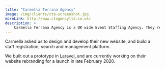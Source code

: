```yaml
---
title: "Carmella Terrana Agency"
image: /img/clients/cta-screenshot.jpg
moreLink: http://www.ctagencyltd.co.uk/
description: >
    Carmella Terrana Agency is a UK wide Event Staffing Agency. They reached out to us after a referral. 
---
```


Carmella asked us to design and develop their new website, and build a staff registration, search and management platform.
      
      
We built out a prototype in [Laravel](https://laravel.com/), and are currently working on their website rebranding for a launch in late February 2020.